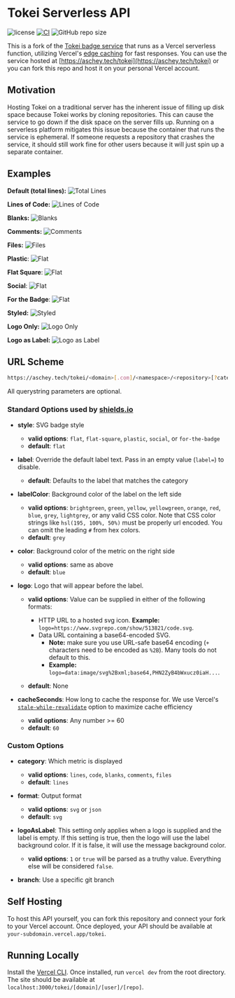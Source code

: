 # Tokei Serverless API

![license](https://img.shields.io/badge/License-MIT%20or%20Apache%202-green.svg)
[![CI](https://github.com/aschey/vercel-tokei/actions/workflows/build.yml/badge.svg)](https://github.com/aschey/vercel-tokei/actions/workflows/build.yml)
![GitHub repo size](https://img.shields.io/github/repo-size/aschey/vercel-tokei)

This is a fork of the [Tokei badge service](https://github.com/XAMPPRocky/tokei_rs) that runs as a Vercel serverless function, utilizing Vercel's [edge caching](https://vercel.com/docs/concepts/functions/serverless-functions/edge-caching#) for fast responses. You can use the service hosted at [https://aschey.tech/tokei](https://aschey.tech/tokei) or you can fork this repo and host it on your personal Vercel account.

## Motivation

Hosting Tokei on a traditional server has the inherent issue of filling up disk space because Tokei works by cloning repositories. This can cause the service to go down if the disk space on the server fills up. Running on a serverless platform mitigates this issue because the container that runs the service is ephemeral. If someone requests a repository that crashes the service, it should still work fine for other users because it will just spin up a separate container.

## Examples

**Default (total lines):** ![Total Lines](https://aschey.tech/tokei/github/aschey/vercel-tokei)

**Lines of Code:** ![Lines of Code](https://aschey.tech/tokei/github/aschey/vercel-tokei?category=code)

**Blanks:** ![Blanks](https://aschey.tech/tokei/github/aschey/vercel-tokei?category=blanks)

**Comments:** ![Comments](https://aschey.tech/tokei/github/aschey/vercel-tokei?category=comments)

**Files:** ![Files](https://aschey.tech/tokei/github/aschey/vercel-tokei?category=files)

**Plastic**: ![Flat](https://aschey.tech/tokei/github/aschey/vercel-tokei?style=plastic)

**Flat Square**: ![Flat](https://aschey.tech/tokei/github/aschey/vercel-tokei?style=flat-square)

**Social**: ![Flat](https://aschey.tech/tokei/github/aschey/vercel-tokei?style=social)

**For the Badge**: ![Flat](https://aschey.tech/tokei/github/aschey/vercel-tokei?style=for-the-badge)

**Styled:** ![Styled](https://aschey.tech/tokei/github/aschey/vercel-tokei?labelColor=badbe6&color=32a852&style=for-the-badge&label=Lines&logo=https://simpleicons.org/icons/rust.svg)

**Logo Only:** ![Logo Only](https://aschey.tech/tokei/github/aschey/vercel-tokei?color=157c8c&style=for-the-badge&logo=https://simpleicons.org/icons/rust.svg&label=)

**Logo as Label:** ![Logo as Label](https://aschey.tech/tokei/github/aschey/vercel-tokei?color=9b73eb&style=for-the-badge&logo=https://simpleicons.org/icons/rust.svg&label=&logoAsLabel=true&labelColor=dbd3ed)

## URL Scheme

```sh
https://aschey.tech/tokei/<domain>[.com]/<namespace>/<repository>[?category=<category>&format=<format>&style=<style>&labelColor=<labelColor>&color=<color>&label=<label>&logo=<logo>&logoAsLabel=<logoAsLabel>&cacheSeconds=<cacheSeconds>&branch=<branch>]
```

All querystring parameters are optional.

### Standard Options used by [shields.io](https://shields.io/)

- **style**: SVG badge style

  - **valid options**: `flat`, `flat-square`, `plastic`, `social`, or `for-the-badge`
  - **default**: `flat`

- **label**: Override the default label text. Pass in an empty value (`label=`) to disable.

  - **default**: Defaults to the label that matches the category

- **labelColor**: Background color of the label on the left side

  - **valid options**: `brightgreen`, `green`, `yellow`, `yellowgreen`, `orange`, `red`, `blue`, `grey`, `lightgrey`, or any valid CSS color. Note that CSS color strings like `hsl(195, 100%, 50%)` must be properly url encoded. You can omit the leading `#` from hex colors.
  - **default**: `grey`

- **color**: Background color of the metric on the right side

  - **valid options**: same as above
  - **default**: `blue`

- **logo**: Logo that will appear before the label.

  - **valid options**: Value can be supplied in either of the following formats:

    - HTTP URL to a hosted svg icon. **Example:** `logo=https://www.svgrepo.com/show/513821/code.svg`.
    - Data URL containing a base64-encoded SVG.
      - **Note:** make sure you use URL-safe base64 encoding (`+` characters need to be encoded as `%2B`). Many tools do not default to this.
      - **Example:** `logo=data:image/svg%2Bxml;base64,PHN2ZyB4bWxucz0iaH...`.

  - **default**: None

- **cacheSeconds**: How long to cache the response for. We use Vercel's [`stale-while-revalidate`](https://vercel.com/docs/concepts/functions/serverless-functions/edge-caching#stale-while-revalidate) option to maximize cache efficiency

  - **valid options**: Any number >= 60
  - **default**: `60`

### Custom Options

- **category**: Which metric is displayed

  - **valid options**: `lines`, `code`, `blanks`, `comments`, `files`
  - **default**: `lines`

- **format**: Output format

  - **valid options**: `svg` or `json`
  - **default**: `svg`

- **logoAsLabel**: This setting only applies when a logo is supplied and the label is empty. If this setting is true, then the logo will use the label background color. If it is false, it will use the message background color.

  - **valid options**: `1` or `true` will be parsed as a truthy value. Everything else will be considered `false`.

- **branch**: Use a specific git branch

## Self Hosting

To host this API yourself, you can fork this repository and connect your fork to your Vercel account. Once deployed, your API should be available at `your-subdomain.vercel.app/tokei`.

## Running Locally

Install the [Vercel CLI](https://vercel.com/docs/cli). Once installed, run `vercel dev` from the root directory. The site should be available at `localhost:3000/tokei/[domain]/[user]/[repo]`.
